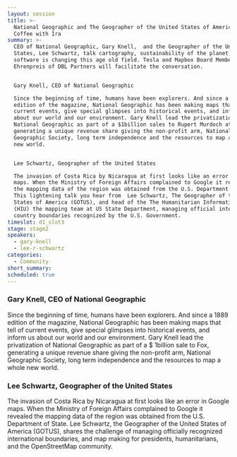 ```yaml
---
layout: session
title: >-
  National Geographic and The Geographer of the United States of America have
  Coffee with Ira
summary: >-
  CEO of National Geographic, Gary Knell,  and the Geographer of the United
  States, Lee Schwartz, talk cartography, sustainability of the planet, and how
  software is changing this age old field. Tesla and Mapbox Board Member Ira
  Ehrenpreis of DBL Partners will facilitate the conversation.


  Gary Knell, CEO of National Geographic

  Since the beginning of time, humans have been explorers. And since a 1889
  edition of the magazine, National Geographic has been making maps that tell of
  current events, give special glimpses into historical events, and inform us
  about our world and our environment. Gary Knell lead the privatization of
  National Geographic as part of a $1billion sales to Rupert Murdoch at Fox,
  generating a unique revenue share giving the non-profit arm, National
  Geographic Society, long term independence and the resources to map a whole
  new world. 


  Lee Schwartz, Geographer of the United States

  The invasion of Costa Rica by Nicaragua at first looks like an error in Google
  maps. When the Ministry of Foreign Affairs complained to Google it revealed
  the mapping data of the region was obtained from the U.S. Department of State.
  This lightening talk you hear from  Lee Schwartz, The Geographer of the United
  States of America (GOTUS), and head of the The Humanitarian Information Unit
  (HIU) the mapping team at US State Department, managing official international
  country boundaries recognized by the U.S. Government.
timeslot: d1_slot3
stage: stage2
speakers:
  - gary-knell
  - lee-r-schwartz
categories:
  - Community
short_summary:
scheduled: true
---
```


### Gary Knell, CEO of National Geographic

Since the beginning of time, humans have been explorers. And since a 1889 edition of the magazine, National Geographic has been making maps that tell of current events, give special glimpses into historical events, and inform us about our world and our environment. Gary Knell lead the privatization of National Geographic as part of a $ 1billion sale to Fox, generating a unique revenue share giving the non-profit arm, National Geographic Society, long term independence and the resources to map a whole new world.

### Lee Schwartz, Geographer of the United States

The invasion of Costa Rica by Nicaragua at first looks like an error in Google maps. When the Ministry of Foreign Affairs complained to Google it revealed the mapping data of the region was obtained from the U.S. Department of State. Lee Schwartz, the Geographer of the United States of America (GOTUS), shares the challenge of managing officially recognized international boundaries, and map making for presidents, humanitarians, and the OpenStreetMap community.